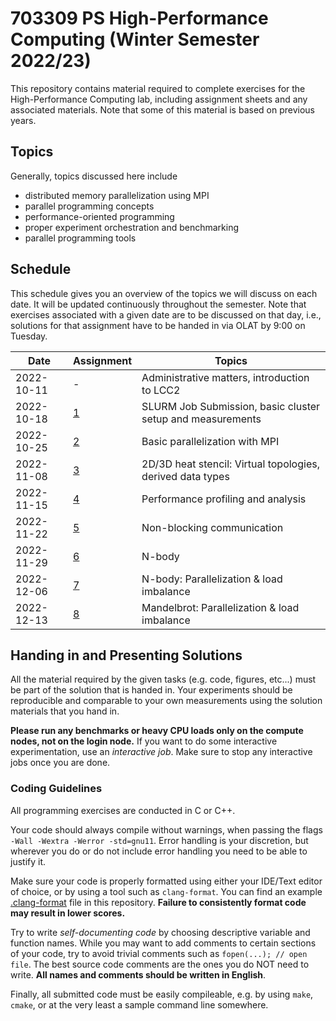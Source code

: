 # 703309 PS High-Performance Computing (Winter Semester 2022/23)

This repository contains material required to complete exercises for the
High-Performance Computing lab, including assignment sheets and any associated
materials. Note that some of this material is based on previous years.

## Topics

Generally, topics discussed here include

- distributed memory parallelization using MPI
- parallel programming concepts
- performance-oriented programming
- proper experiment orchestration and benchmarking
- parallel programming tools

## Schedule

This schedule gives you an overview of the topics we will discuss on each date.
It will be updated continuously throughout the semester. Note that exercises
associated with a given date are to be discussed on that day, i.e., solutions
for that assignment have to be handed in via OLAT by 9:00 on Tuesday.

| Date       | Assignment | Topics                                                      |
| ---------- | ---------- | ----------------------------------------------------------- |
| 2022-10-11 | -          | Administrative matters, introduction to LCC2                |
| 2022-10-18 | [1](01)    | SLURM Job Submission, basic cluster setup and measurements  |
| 2022-10-25 | [2](02)    | Basic parallelization with MPI                              |
| 2022-11-08 | [3](03)    | 2D/3D heat stencil: Virtual topologies, derived data types  |
| 2022-11-15 | [4](04)    | Performance profiling and analysis                          |
| 2022-11-22 | [5](05)    | Non-blocking communication                                  |
| 2022-11-29 | [6](06)    | N-body                                                      |
| 2022-12-06 | [7](07)    | N-body: Parallelization & load imbalance                    |
| 2022-12-13 | [8](08)    | Mandelbrot: Parallelization & load imbalance                |

## Handing in and Presenting Solutions

All the material required by the given tasks (e.g. code, figures, etc...) must be 
part of the solution that is handed in. Your experiments should be reproducible and 
comparable to your own measurements using the solution materials that you hand in.

**Please run any benchmarks or heavy CPU loads only on the compute nodes, not on the login node.**
If you want to do some interactive experimentation, use an *interactive job*. Make 
sure to stop any interactive jobs once you are done.


### Coding Guidelines

All programming exercises are conducted in C or C++.

Your code should always compile without warnings, when passing the flags 
`-Wall -Wextra -Werror -std=gnu11`. Error handling is your discretion, but 
wherever you do or do not include error handling you need to be able to justify 
it.

Make sure your code is properly formatted using either your IDE/Text editor of
choice, or by using a tool such as `clang-format`. You can find an example
[.clang-format](.clang-format) file in this repository. **Failure to
consistently format code may result in lower scores.**

Try to write _self-documenting code_ by choosing descriptive variable and
function names. While you may want to add comments to certain sections of your
code, try to avoid trivial comments such as `fopen(...); // open file`. The best
source code comments are the ones you do NOT need to write. **All names and
comments should be written in English**.

Finally, all submitted code must be easily compileable, e.g. by using `make`,
`cmake`, or at the very least a sample command line somewhere.